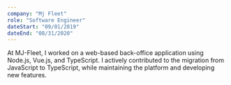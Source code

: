 ```yaml
---
company: "Mj Fleet"
role: "Software Engineer"
dateStart: "09/01/2019"
dateEnd: "08/31/2020"
---
```


At MJ-Fleet, I worked on a web-based back-office application using Node.js, Vue.js, and TypeScript. I actively contributed to the migration from JavaScript to TypeScript, while maintaining the platform and developing new features.
